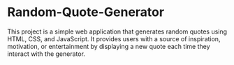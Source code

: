 # Random-Quote-Generator
This project is a simple web application that generates random quotes using HTML, CSS, and JavaScript. It provides users with a source of inspiration, motivation, or entertainment by displaying a new quote each time they interact with the generator.
